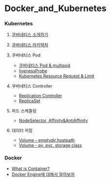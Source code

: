 # Docker_and_Kubernetes

### Kubernetes ###
1. [쿠버네티스 소개하기](https://chaaaaewoncode.tistory.com/53)
4. [쿠버네티스 아키텍처](https://chaaaaewoncode.tistory.com/98)
5. 쿠버네티스 Pod
   - [쿠버네티스 Pod & multipod](https://chaaaaewoncode.tistory.com/87)
   - [livenessProbe](https://chaaaaewoncode.tistory.com/99)
   - [Kubernetes Resource Request & Limit](https://chaaaaewoncode.tistory.com/78)
7. 쿠버네티스 Controller
   - [Replication Controller](https://chaaaaewoncode.tistory.com/89)
   - [ReplicaSet](https://chaaaaewoncode.tistory.com/90)


12. 파드 스케줄링
      - [NodeSelector, Affinity&AntiAffinity](https://chaaaaewoncode.tistory.com/107)

14. 데이터 저장
       - [Volume - emptydir,hostpath](https://chaaaaewoncode.tistory.com/46)
      - [Volume - pv, pvc, storage class](https://chaaaaewoncode.tistory.com/56)



### Docker ###
- [What is Container?](https://chaaaaewoncode.tistory.com/55)
- [Docker Engine에 대해서 알아보자](https://chaaaaewoncode.tistory.com/54)

